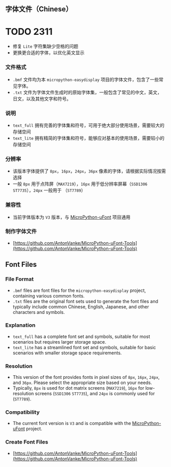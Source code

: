 ## 字体文件（Chinese）
# TODO 2311
- 修复 `Lite` 字符集缺少空格的问题
- 更换更合适的字体，以优化英文显示

### 文件格式
- `.bmf` 文件均为本 `micropython-easydisplay` 项目的字体文件，包含了一些常见字体。
- `.txt` 文件为字体文件生成时的原始字体集，一般包含了常见的中文，英文，日文，以及其他文字和符号。

### 说明
- `text_full` 拥有完善的字体集和符号，可用于绝大部分使用场景，需要较大的存储空间
- `text_lite` 拥有精简的字体集和符号，能够应对基本的使用场景，需要较小的存储空间

### 分辨率
- 该版本字体提供了 `8px`，`16px`，`24px`，`36px` 像素的字体，请根据实际情况按需选择
- 一般 `8px` 用于点阵屏（`MAX7219`），`16px` 用于低分辨率屏幕（`SSD1306` `ST7735`），`24px` 一般用于 （`ST7789`）
### 兼容性
- 当前字体版本为 `V3` 版本，与 [MicroPython-uFont](https://github.com/AntonVanke/MicroPython-uFont) 项目通用

### 制作字体文件
- [https://github.com/AntonVanke/MicroPython-uFont-Tools](https://github.com/AntonVanke/MicroPython-uFont-Tools)


## Font Files

### File Format
- `.bmf` files are font files for the `micropython-easydisplay` project, containing various common fonts.
- `.txt` files are the original font sets used to generate the font files and typically include common Chinese, English, Japanese, and other characters and symbols.

### Explanation
- `text_full` has a complete font set and symbols, suitable for most scenarios but requires larger storage space.
- `text_lite` has a streamlined font set and symbols, suitable for basic scenarios with smaller storage space requirements.

### Resolution
- This version of the font provides fonts in pixel sizes of `8px`, `16px`, `24px`, and `36px`. Please select the appropriate size based on your needs.
- Typically, `8px` is used for dot matrix screens (`MAX7219`), `16px` for low-resolution screens (`SSD1306` `ST7735`), and `24px` is commonly used for (`ST7789`).

### Compatibility
- The current font version is `V3` and is compatible with the [MicroPython-uFont](https://github.com/AntonVanke/MicroPython-uFont) project.

### Create Font Files
- [https://github.com/AntonVanke/MicroPython-uFont-Tools](https://github.com/AntonVanke/MicroPython-uFont-Tools)

